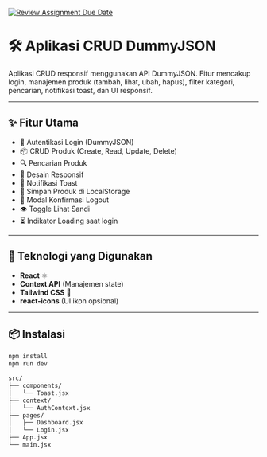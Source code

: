 [![Review Assignment Due Date](https://classroom.github.com/assets/deadline-readme-button-22041afd0340ce965d47ae6ef1cefeee28c7c493a6346c4f15d667ab976d596c.svg)](https://classroom.github.com/a/b_9QIgth)

# 🛠️ Aplikasi CRUD DummyJSON

Aplikasi CRUD responsif menggunakan API DummyJSON. Fitur mencakup login, manajemen produk (tambah, lihat, ubah, hapus), filter kategori, pencarian, notifikasi toast, dan UI responsif.

---

## ✨ Fitur Utama

- 🔐 Autentikasi Login (DummyJSON)
- 📦 CRUD Produk (Create, Read, Update, Delete)
- 🔍 Pencarian Produk
- 📱 Desain Responsif
- 🍞 Notifikasi Toast
- 💾 Simpan Produk di LocalStorage
- 🧾 Modal Konfirmasi Logout
- 👁️ Toggle Lihat Sandi
- ⏳ Indikator Loading saat login

---

## 🚀 Teknologi yang Digunakan

- **React** ⚛️
- **Context API** (Manajemen state)
- **Tailwind CSS** 🎨
- **react-icons** (UI ikon opsional)

---

## 📦 Instalasi

```bash
npm install
npm run dev

src/
├── components/
│   └── Toast.jsx
├── context/
│   └── AuthContext.jsx
├── pages/
│   ├── Dashboard.jsx
│   └── Login.jsx
├── App.jsx
└── main.jsx
```
